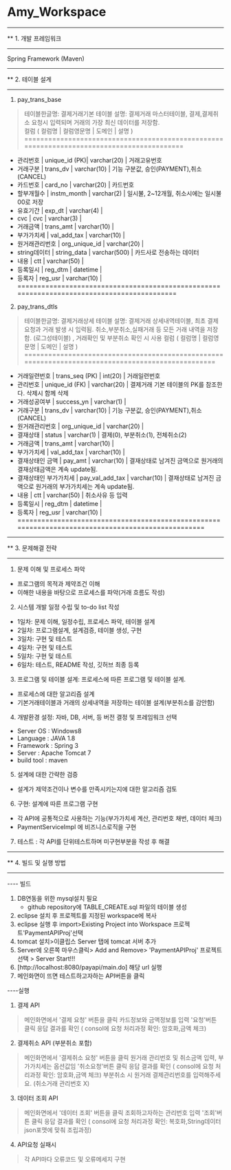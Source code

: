 # Amy_Workspace
**************************************
** 1. 개발 프레임워크 
**************************************
Spring Framework (Maven)

**************************************
** 2. 테이블 설계
**************************************
1) pay_trans_base
> 테이블한글명: 결제거래기본 테이블
> 설명: 결제거래 마스터테이블, 결제,결제취소 요청시 입력되며 거래의 가장 최신 데이터를 저장함.  
> 컬럼
  ( 컬럼명         | 컬럼영문명    | 도메인       | 설명                                    )
  ==========================================================================================
  - 관리번호       | unique_id (PK)| varchar(20)  | 거래고유번호
  - 거래구분       | trans_dv      | varchar(10)  | 기능 구분값, 승인(PAYMENT),취소(CANCEL) 
  - 카드번호       | card_no       | varchar(20)  | 카드번호
  - 할부개월수     | instm_month   | varchar(2)   | 일시불, 2~12개월, 취소시에는 일시불 00로 저장
  - 유효기간       | exp_dt        | varchar(4)   |
  - cvc            | cvc           | varchar(3)   |     
  - 거래금액       | trans_amt     | varchar(10)  | 
  - 부가가치세     | val_add_tax   | varchar(10)  |
  - 원거래관리번호 | org_unique_id | varchar(20)  |
  - string데이터   | string_data   | varchar(500) | 카드사로 전송하는 데이터 
  - 내용           | ctt           | varchar(50)  |
  - 등록일시       | reg_dtm       | datetime     |
  - 등록자         | reg_usr       | varchar(10)  | 
  ===========================================================================================
  

2) pay_trans_dtls
> 테이블한글명: 결제거래상세 테이블
> 설명: 결제거래 상세내역테이블, 최초 결제요청과 거래 발생 시 입력됨. 취소,부분취소,실패거래 등 모든 거래 내역을 저장함. (로그성테이블) 
       , 거래확인 및 부분취소 확인 시 사용 
> 컬럼
  ( 컬럼명                | 컬럼영문명      | 도메인       | 설명                                  )
  ==================================================================================================
  - 거래일련번호          | trans_seq (PK)  | int(20)      | 거래일련번호 
  - 관리번호              | unique_id (FK)  | varchar(20)  | 결제거래 기본 테이블의 PK를 참조한다. 삭제시 함께 삭제  
  - 거래성공여부          | success_yn      | varchar(1)   |
  - 거래구분              | trans_dv        | varchar(10)  | 기능 구분값, 승인(PAYMENT),취소(CANCEL) 
  - 원거래관리번호        | org_unique_id   | varchar(20)  |
  - 결재상태              | status          | varchar(1)   | 결제(0), 부분취소(1), 전체취소(2) 
  - 거래금액              | trans_amt       | varchar(10)  | 
  - 부가가치세            | val_add_tax     | varchar(10)  |
  - 결재상태인 금액       | pay_amt         | varchar(10)  | 결재상태로 남겨진 금액으로 원거래의 결재상태금액은 계속 update됨. 
  - 결재상태인 부가가치세 | pay_val_add_tax | varchar(10)  | 결재상태로 남겨진 금액으로 원거래의 부가가치세는 계속 update됨.
  - 내용                  | ctt             | varchar(50)  | 취소사유 등 입력 
  - 등록일시              | reg_dtm         | datetime     |
  - 등록자                | reg_usr         | varchar(10)  | 
  ==================================================================================================


**************************************
** 3. 문제해결 전략
**************************************
1) 문제 이해 및 프로세스 파악 
 - 프로그램의 목적과 제약조건 이해 
 - 이해한 내용을 바탕으로 프로세스를 파악(거래 흐름도 작성) 

2) 시스템 개발 일정 수립 및 to-do list 작성 
 - 1일차: 문제 이해, 일정수립, 프로세스 파악, 테이블 설계 
 - 2일차: 프로그램설계, 설계검증, 테이블 생성, 구현 
 - 3일차: 구현 및 테스트 
 - 4일차: 구현 및 테스트 
 - 5일차: 구현 및 테스트 
 - 6일차: 테스트, README 작성, 깃허브 최종 등록  

3) 프로그램 및 테이블 설계: 프로세스에 따른 프로그램 및 테이블 설계. 
 - 프로세스에 대한 알고리즘 설계 
 - 기본거래테이블과 거래의 상세내역을 저장하는 테이블 설계(부분취소를 감안함) 

4) 개발환경 설정: 자바, DB, 서버, 등 버전 결정 및 프레임워크 선택 
  - Server OS : Windows8
  - Language : JAVA 1.8
  - Framework : Spring 3
  - Server : Apache Tomcat 7
  - build tool : maven

5) 설계에 대한 간략한 검증 
 - 설계가 제약조건이나 변수를 만족시키는지에 대한 알고리즘 검토 

6) 구현: 설계에 따른 프로그램 구현
 - 각 API에 공통적으로 사용하는 기능(부가가치세 계산, 관리번호 채번, 데이터 체크) 
 - PaymentServiceImpl 에 비즈니스로직을 구현
 
7) 테스트 : 각 API를 단위테스트하며 미구현부분을 작성 후 해결 



**************************************
** 4. 빌드 및 실행 방법 
**************************************

---- 빌드
1) DB연동을 위한 mysql설치 필요
   - github repository에 TABLE_CREATE.sql 파일의 테이블 생성 
2) eclipse 설치 후 프로젝트를 지정된 workspace에 복사
3) eclipse 실행 후 import>Existing Project into Workspace 프로젝트'PaymentAPIProj'선택
4) tomcat 설치>이클립스 Server 탭에 tomcat 서버 추가
5) Server에 오른쪽 마우스클릭> Add and Remove> 'PaymentAPIProj' 프로젝트 선택 > Server Start!!!
6) [http://localhost:8080/payapi/main.do] 해당 url 실행
7) 메인화면이 뜨면 테스트하고자하는 API버튼을 클릭



----실행 
1) 결제 API 
  > 메인화면에서 '결제 요청' 버튼을 클릭 
  > 카드정보와 금액정보를 입력 
  > '요청'버튼 클릭
  > 응답 결과를 확인 ( consol에 요청 처리과정 확인: 암호화,금액 체크) 

 2) 결제취소 API (부분취소 포함) 
  > 메인화면에서 '결제취소 요청' 버튼을 클릭 
  > 원거래 관리번호 및 취소금액 입력, 부가가치세는 옵션값임
  > '취소요청'버튼 클릭
  > 응답 결과를 확인 ( consol에 요청 처리과정 확인: 암호화,금액 체크) 
  > 부분취소 시 원거래 결제관리번호를 입력해주세요. (취소거래 관리번호 X)
 
 3) 데이터 조회 API 
  > 메인화면에서 '데이터 조회' 버튼을 클릭 
  > 조회하고자하는 관리번호 입력
  > '조회'버튼 클릭
  > 응답 결과를 확인 ( consol에 요청 처리과정 확인: 복호화,String데이터 json포맷에 맞춰 조립과정) 

 4) API요청 실패시 
  > 각 API마다 오류코드 및 오류메세지 구현 


